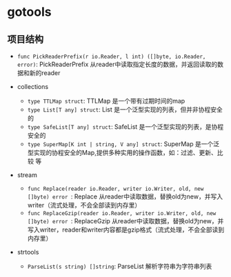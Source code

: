 # gotools

## 项目结构

- `func PickReaderPrefix(r io.Reader, l int) ([]byte, io.Reader, error)`: PickReaderPrefix 从reader中读取指定长度的数据，并返回读取的数据和新的reader

- collections
    - `type TTLMap struct`: TTLMap 是一个带有过期时间的map
    - `type List[T any] struct`: List 是一个泛型实现的列表，但并非协程安全的
    - `type SafeList[T any] struct`: SafeList 是一个泛型实现的列表，是协程安全的
    - `type SuperMap[K int | string, V any] struct`: SuperMap 是一个泛型实现的协程安全的Map,提供多种实用的操作函数，如：过滤、更新、比较 等
- stream
    - `func Replace(reader io.Reader, writer io.Writer, old, new []byte) error `: Replace 从reader中读取数据，替换old为new，并写入writer（流式处理，不会全部读到内存里）
    - `func ReplaceGzip(reader io.Reader, writer io.Writer, old, new []byte) error `: ReplaceGzip 从reader中读取数据，替换old为new，并写入writer，reader和writer内容都是gzip格式（流式处理，不会全部读到内存里）
- strtools
    - `ParseList(s string) []string`: ParseList 解析字符串为字符串列表